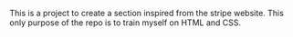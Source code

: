 
This is a project to create a section inspired from the stripe website.
This only purpose of the repo is to train myself on HTML and CSS.
